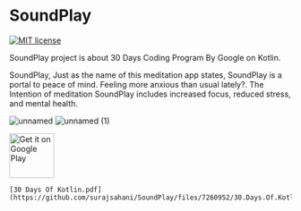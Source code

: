 # SoundPlay
[![MIT license](https://img.shields.io/badge/License-MIT-blue.svg)](https://lbesson.mit-license.org/)

SoundPlay project is about 30 Days Coding Program By Google on Kotlin.

SoundPlay, Just as the name of this meditation app states, 
SoundPlay is a portal to peace of mind. 
Feeling more anxious than usual lately?. 
The Intention of meditation SoundPlay includes 
increased focus, reduced stress, and mental health.


![unnamed](https://user-images.githubusercontent.com/22853459/135478756-3bce7bf1-24b1-4f58-8d71-2e737e840cc3.png)
![unnamed (1)](https://user-images.githubusercontent.com/22853459/135478784-0900565e-89df-496b-9529-6b313586843b.png)



<p align="left">
<a href="https://play.google.com/store/apps/details?id=com.martialcoder.soundplay">
    <img alt="Get it on Google Play"
        height="80"
        src="https://play.google.com/intl/en_us/badges/images/generic/en_badge_web_generic.png" />
</a>  

    [30 Days Of Kotlin.pdf](https://github.com/surajsahani/SoundPlay/files/7260952/30.Days.Of.Kotlin.pdf)
